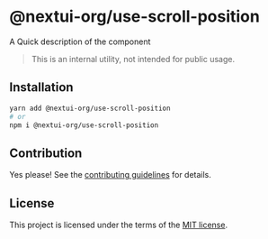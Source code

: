 # @nextui-org/use-scroll-position

A Quick description of the component

> This is an internal utility, not intended for public usage.

## Installation

```sh
yarn add @nextui-org/use-scroll-position
# or
npm i @nextui-org/use-scroll-position
```

## Contribution

Yes please! See the
[contributing guidelines](https://github.com/nextui-org/nextui/blob/master/CONTRIBUTING.md)
for details.

## License

This project is licensed under the terms of the
[MIT license](https://github.com/nextui-org/nextui/blob/master/LICENSE).
